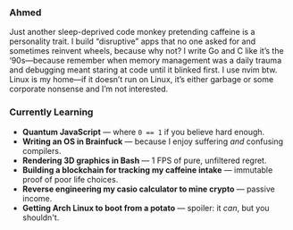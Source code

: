 ### Ahmed

Just another sleep-deprived code monkey pretending caffeine is a personality trait. I build “disruptive” apps that no one asked for and sometimes reinvent wheels, because why not? I write Go and C like it’s the ‘90s—because remember when memory management was a daily trauma and debugging meant staring at code until it blinked first. I use nvim btw. Linux is my home—if it doesn’t run on Linux, it’s either garbage or some corporate nonsense and I’m not interested.

### Currently Learning

- **Quantum JavaScript** — where `0 == 1` if you believe hard enough.
- **Writing an OS in Brainfuck** — because I enjoy suffering *and* confusing compilers.
- **Rendering 3D graphics in Bash** — 1 FPS of pure, unfiltered regret.
- **Building a blockchain for tracking my caffeine intake** — immutable proof of poor life choices.
- **Reverse engineering my casio calculator to mine crypto** — passive income.
- **Getting Arch Linux to boot from a potato** — spoiler: it *can*, but you shouldn't.
